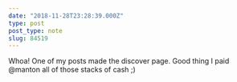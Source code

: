 ```yaml
---
date: "2018-11-28T23:28:39.000Z"
type: post 
post_type: note
slug: 84519
---
```

Whoa! One of my posts made the discover page. Good thing I paid @manton all of those stacks of cash ;)
